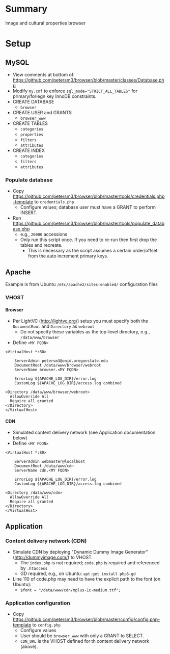 # Summary
Image and cultural properties browser
# Setup
## MySQL
* View comments at bottom of: https://github.com/petersm3/browser/blob/master/classes/Database.php
* Modify `my.cnf` to enforce `sql_mode="STRICT_ALL_TABLES"` for primary/foriegn key InnoDB constraints.
* CREATE DATABASE
  * `browser`
* CREATE USER and GRANTS
  * `browser_www`
* CREATE TABLES
  * `categories`
  * `properties`
  * `filters`
  * `attributes`
* CREATE INDEX
  * `categories`
  * `filters`
  * `attributes`

### Populate database
* Copy https://github.com/petersm3/browser/blob/master/tools/credentials.php-template to `credentials.php`
  * Configure values; database user must have a GRANT to perform INSERT.
* Run https://github.com/petersm3/browser/blob/master/tools/populate_database.php
  * e.g., `20000` accessions
  * Only run this script once. If you need to re-run then first drop the tables and recreate.
    * This is necessary as the script assumes a certain order/offset from the auto increment primary keys.

## Apache
Example is from Ubuntu `/etc/apache2/sites-enabled/` configuration files

### VHOST

#### Browser
* Per LightVC (http://lightvc.org/) setup you must specify both the `DocumentRoot` and `Directory` as `webroot`
  * Do not specify these variables as the top-level directory, e.g., `/data/www/browser`
* Define `<MY FQDN>`
```
<VirtualHost *:80>

    ServerAdmin petersm3@onid.oregonstate.edu
    DocumentRoot /data/www/browser/webroot
    ServerName browser.<MY FQDN>

    ErrorLog ${APACHE_LOG_DIR}/error.log
    CustomLog ${APACHE_LOG_DIR}/access.log combined

<Directory /data/www/browser/webroot>
  AllowOverride All
  Require all granted
</Directory>
</VirtualHost>
```

#### CDN
* Simulated content delivery network (see Application documentation below)
* Define `<MY FQDN>`
```
<VirtualHost *:80>

    ServerAdmin webmaster@localhost
    DocumentRoot /data/www/cdn
    ServerName cdn.<MY FQDN>

    ErrorLog ${APACHE_LOG_DIR}/error.log
    CustomLog ${APACHE_LOG_DIR}/access.log combined

<Directory /data/www/cdn>
  AllowOverride All
  Require all granted
</Directory>
</VirtualHost>
```

## Application

### Content delivery network (CDN)
* Simulate CDN by deploying "Dynamic Dummy Image Generator" (http://dummyimage.com/) to VHOST.
  * The `index.php` is not required; `code.php` is required and referenced by `.htaccess`
  * GD required, e.g., on Ubuntu: `apt-get install php5-gd`
* Line 110 of code.php may need to have the explicit path to the font (on Ubuntu):
  * `$font = "/data/www/cdn/mplus-1c-medium.ttf";`

### Application configuration
* Copy https://github.com/petersm3/browser/blob/master/config/config.php-template to `config.php`
  * Configure values
  * User should be `browser_www` with only a GRANT to SELECT.
  * `CDN_URL` is the VHOST defined for th content delivery network (above).
